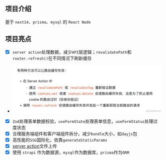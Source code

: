 ## 项目介绍

基于 `next14`、`prisma`、`mysql` 的 `React Node`

## 项目亮点

- [x] `server action`处理数据，减少`API`层逻辑；`revalidatePath`和`router.refresh()`在不同情况下刷新缓存
- ![Alt text](image.png)
- [x] `Zod`处理表单数据校验，`useFormState`处理表单信息，`useFormStatus`处理过度状态
- [x] 合理服务端组件和客户端组件拆分，减少`bundle`大小，如`dayjs`包
- [x] 高性能的`SSG`国际化，依靠`generateStaticParams`
- [x] [server action](https://github.com/vercel/next.js/tree/canary/examples/server-actions-upload/app)文件上传
- [x] 使用 `strapi` 作为数据源，`mysql`作为数据库，`prisma`作为`ORM`
